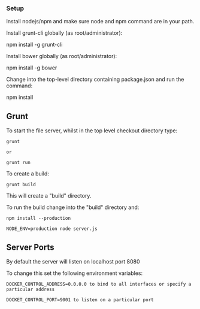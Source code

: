 ### Setup ###


Install nodejs/npm and make sure node and npm command are in your path.

Install  grunt-cli globally  (as root/administrator):

npm install -g grunt-cli

Install bower globally (as root/administrator):

npm install -g bower

Change into the top-level directory containing package.json and run the command:

npm install 

## Grunt ##

To start the file server, whilst in the top level checkout directory type:

    grunt

    or
    
    grunt run

To create a build:

    grunt build

This will create a "build" directory.

To run the build change into the "build" directory and:

    npm install --production

    NODE_ENV=production node server.js

## Server Ports

By default the server will listen on localhost port 8080

To change this set the following environment variables:

    DOCKER_CONTROL_ADDRESS=0.0.0.0 to bind to all interfaces or specify a particular address

    DOCKET_CONTROL_PORT=9001 to listen on a particular port




